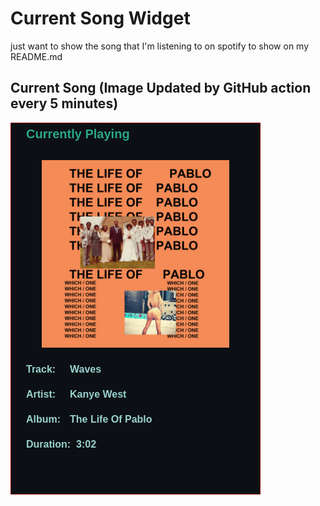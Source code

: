 # Current Song Widget
just want to show the song that I'm listening to on spotify to show on my README.md

## Current Song (Image Updated by GitHub action every 5 minutes)
![](songs-pictures/image286.png)

